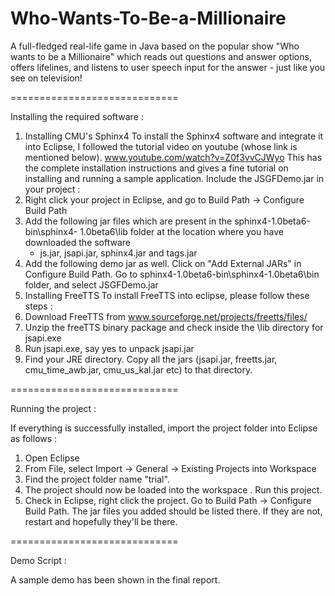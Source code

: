 Who-Wants-To-Be-a-Millionaire
=============================

A full-fledged real-life game in Java based on the popular show "Who wants to be a Millionaire" which reads out questions and answer options, offers lifelines, and listens to user speech input for the answer - just like you see on television!

=============================

Installing the required software :

1. Installing CMU's Sphinx4
To install the Sphinx4 software and integrate it into Eclipse, I followed the tutorial video on youtube (whose link is mentioned below).
www.youtube.com/watch?v=Z0f3vvCJWyo
This has the complete installation instructions and gives a fine tutorial on installing and running a sample application.
Include the JSGFDemo.jar in your project : 
1. Right click your project in Eclipse, and go to Build Path -> Configure Build Path
2. Add the following jar files which are present in the sphinx4-1.0beta6-bin\sphinx4- 1.0beta6\lib folder at the location where you have downloaded the software 
	- js.jar, jsapi.jar, sphinx4.jar and tags.jar
3. Add the following demo jar as well. Click on "Add External JARs" in Configure Build Path. Go  to sphinx4-1.0beta6-bin\sphinx4-1.0beta6\bin folder, and select JSGFDemo.jar
2. Installing FreeTTS
To install FreeTTS into eclipse, please follow these steps :
1. Download FreeTTS from www.sourceforge.net/projects/freetts/files/
2. Unzip the freeTTS binary package and check inside the \lib directory for jsapi.exe
3. Run jsapi.exe, say yes to unpack jsapi.jar
4. Find your JRE directory. Copy all the jars (jsapi.jar, freetts.jar, cmu_time_awb.jar, cmu_us_kal.jar etc) to that directory.

=============================

Running the project :

If everything is successfully installed, import the project folder into Eclipse as follows :
1. Open Eclipse
2. From File, select Import -> General -> Existing Projects into Workspace
3. Find the project folder name "trial".
4. The project should now be loaded into the workspace . Run this project.
5. Check in Eclipse, right click the project. Go to Build Path -> Configure Build Path. The jar files you added should be listed there. If they are not, restart and hopefully they'll be there.

=============================

Demo Script :

A sample demo has been shown in the final report. 
